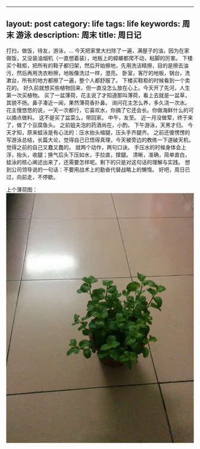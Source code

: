 
---
layout: post
category: life
tags: life
keywords: 周末 游泳
description: 周末
title: 周日记
---

打扫，做饭，待友，游泳，...
今天把家里大扫除了一遍，满屋子的油，因为在家做饭，又没装油烟机（一直想着装），地板上的蟑螂都爬不动，粘脚的厉害。
下楼买个鞋柜，把所有的鞋子都归架，然后开始擦地，先用洗洁精擦，目的是擦去油污，然后再用洗衣粉擦，地板像洗过一样，澄亮。
卧室，客厅的地板，锅台，洗漱台，所有的地方都擦了一遍，整个人都舒服了。
下楼买鞋柜的时候看到一个卖花的。
好久前就想买些植物回来，但一直没怎么放在心上。今天开了先河，人生第一次买植物。
买了一盆薄荷，花主说了才知道那叫薄荷，看上去就是一盆草，其貌不扬。鼻子凑近一闻，果然薄荷香扑鼻。
询问花主怎么养，多久浇一次水。花主慢悠悠的说，一天一次都行，它喜欢水，你摘了它还会长。你做海鲜什么的可以摘点做料。
这不是买了盆菜么，带回家。
中午，友至。
近一月没做荤，终于来了，做了个豆腐鱼头。
之前姐夫泡的药酒尚在，小酌。
下午游泳，天黑才归。
今天才知，原来蛙泳是有心法的：压水抬头缩腿，压头手齐腿齐。
之前还傻愣愣的写游泳总结，长篇大论，觉得自己已悟得真理，今天被旁边的教练一下道破天机，觉得之前的自己又蠢又蠢的。
就两个动作，两句口诀。
手压水的时候身体会上浮，抬头，收腿；换气后头下压如水，手拉直，撑腿。
清晰，准确，简单直白，蛙泳的核心阐述出来了，还需要怎样呢。剩下的只是对这句话的理解与实践。
想到公司领导说的一句话：不要用战术上的勤奋代替战略上的懒惰。
好吧，周日已过，向前走，不停歇。

上个薄荷图：
![img](/images/bohe.jpg)
